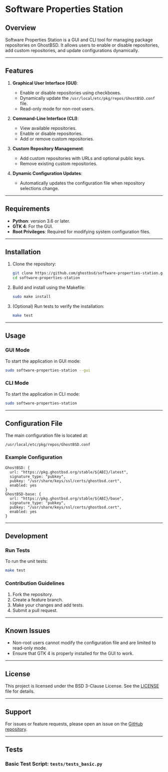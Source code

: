 # Software Properties Station

## Overview
Software Properties Station is a GUI and CLI tool for managing package repositories on GhostBSD. It allows users to enable or disable repositories, add custom repositories, and update configurations dynamically.

---

## Features

1. **Graphical User Interface (GUI)**:
    - Enable or disable repositories using checkboxes.
    - Dynamically update the `/usr/local/etc/pkg/repos/GhostBSD.conf` file.
    - Read-only mode for non-root users.

2. **Command-Line Interface (CLI)**:
    - View available repositories.
    - Enable or disable repositories.
    - Add or remove custom repositories.

3. **Custom Repository Management**:
    - Add custom repositories with URLs and optional public keys.
    - Remove existing custom repositories.

4. **Dynamic Configuration Updates**:
    - Automatically updates the configuration file when repository selections change.

---

## Requirements

- **Python**: version 3.6 or later.
- **GTK 4**: For the GUI.
- **Root Privileges**: Required for modifying system configuration files.

---

## Installation

1. Clone the repository:
    ```bash
    git clone https://github.com/ghostbsd/software-properties-station.git
    cd software-properties-station
    ```

2. Build and install using the Makefile:
    ```bash
    sudo make install
    ```

3. (Optional) Run tests to verify the installation:
    ```bash
    make test
    ```

---

## Usage

### GUI Mode
To start the application in GUI mode:
```bash
sudo software-properties-station --gui
```

### CLI Mode
To start the application in CLI mode:
```bash
sudo software-properties-station
```

---

## Configuration File
The main configuration file is located at:
```
/usr/local/etc/pkg/repos/GhostBSD.conf
```

### Example Configuration
```plaintext
GhostBSD: {
  url: "https://pkg.ghostbsd.org/stable/${ABI}/latest",
  signature_type: "pubkey",
  pubkey: "/usr/share/keys/ssl/certs/ghostbsd.cert",
  enabled: yes
}
GhostBSD-base: {
  url: "https://pkg.ghostbsd.org/stable/${ABI}/base",
  signature_type: "pubkey",
  pubkey: "/usr/share/keys/ssl/certs/ghostbsd.cert",
  enabled: yes
}
```

---

## Development

### Run Tests
To run the unit tests:
```bash
make test
```

### Contribution Guidelines
1. Fork the repository.
2. Create a feature branch.
3. Make your changes and add tests.
4. Submit a pull request.

---

## Known Issues
- Non-root users cannot modify the configuration file and are limited to read-only mode.
- Ensure that GTK 4 is properly installed for the GUI to work.

---

## License
This project is licensed under the BSD 3-Clause License. See the [LICENSE](LICENSE) file for details.

---

## Support
For issues or feature requests, please open an issue on the [GitHub repository](https://github.com/ghostbsd/software-properties-station/issues).

---

## Tests

### Basic Test Script: `tests/tests_basic.py`

